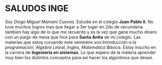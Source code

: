 # SALUDOS INGE 
Soy *Diego Miguel Mamani Cuevas*.
Estudie en el colegio **Juan Pablo ll**.
No tuve muchos logros mas que llegar a 3er lugar en 2do de secundaria también hay algo de lo que me recuerdo y es la vez que gane mucho dinero con un juego de mesa que hice para **Santa Anita** de mi colegio.
Las materias que estoy cursando este semestre son:*Introducción a la programación, Algebra Lineal, Ingles, Matemática Básica.*
Estoy inscrito en la carrera de **Ingeniería en sistemas**.
Lo que espero de la materia aprender muy bien los distintos conceptos para así hacer los algoritmos que desee.
